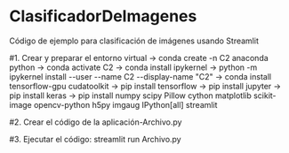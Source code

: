 # ClasificadorDeImagenes
Código de ejemplo para clasificación de imágenes usando Streamlit

#1. Crear y preparar el entorno virtual
-> conda create -n C2 anaconda python
-> conda activate C2
-> conda install ipykernel
-> python -m ipykernel install --user --name C2 --display-name "C2"
-> conda install tensorflow-gpu cudatoolkit
-> pip install tensorflow
-> pip install jupyter
-> pip install keras
-> pip install numpy scipy Pillow cython matplotlib scikit-image opencv-python h5py imgaug IPython[all] streamlit

#2. Crear el código de la aplicación-Archivo.py

#3. Ejecutar el código: streamlit run Archivo.py

